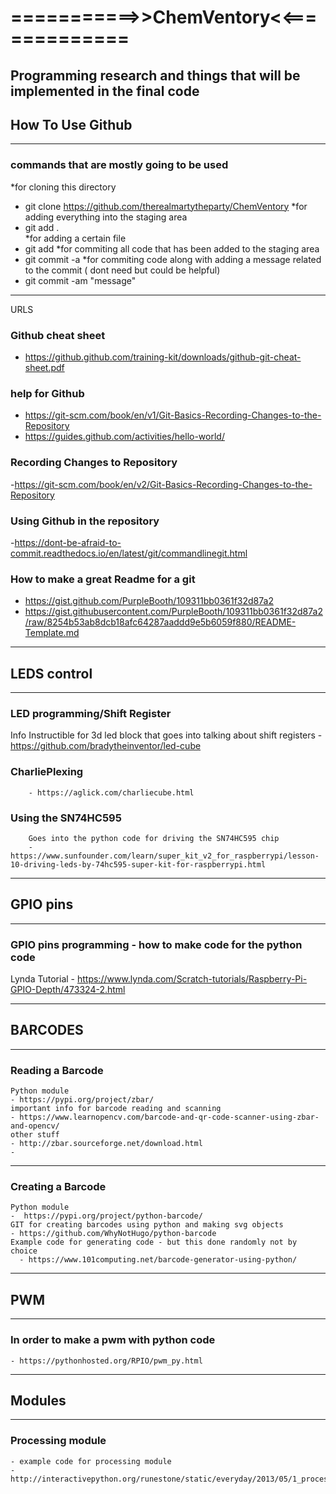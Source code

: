 # ===========>>ChemVentory<<=============
Programming research and things that will be implemented in the final code
--------------------------------------------------------------
## How To Use Github
---------------------------------------------------------------
### commands that are mostly going to be used
*for cloning this directory     
- git clone https://github.com/therealmartytheparty/ChemVentory
*for adding everything into the staging area
- git add .   
*for adding a certain file
- git add <chosenfile>
*for commiting all code that has been added to the staging area
- git commit -a
*for commiting code along with adding a message related to the commit ( dont need but could be helpful)
- git commit -am "message"
--------------------------------------------------------------
URLS
  
### Github cheat sheet
- https://github.github.com/training-kit/downloads/github-git-cheat-sheet.pdf 
### help for Github
- https://git-scm.com/book/en/v1/Git-Basics-Recording-Changes-to-the-Repository
- https://guides.github.com/activities/hello-world/
### Recording Changes to Repository
  -https://git-scm.com/book/en/v2/Git-Basics-Recording-Changes-to-the-Repository 
### Using Github in the repository 
  -https://dont-be-afraid-to-commit.readthedocs.io/en/latest/git/commandlinegit.html 

### How to make a great Readme for a git
- https://gist.github.com/PurpleBooth/109311bb0361f32d87a2
- https://gist.githubusercontent.com/PurpleBooth/109311bb0361f32d87a2/raw/8254b53ab8dcb18afc64287aaddd9e5b6059f880/README-Template.md
--------------------------------------------------------------
## LEDS control
--------------------------------------------------------------
### LED programming/Shift Register
  Info
    Instructible for 3d led block that goes into talking about shift registers
      - https://github.com/bradytheinventor/led-cube 
###  CharliePlexing
        - https://aglick.com/charliecube.html
###  Using the SN74HC595
        Goes into the python code for driving the SN74HC595 chip
        -https://www.sunfounder.com/learn/super_kit_v2_for_raspberrypi/lesson-10-driving-leds-by-74hc595-super-kit-for-raspberrypi.html 
      
-------------------------------------------------------------
## GPIO pins
--------------------------------------------------------------
### GPIO pins programming - how to make code for the python code
  Lynda Tutorial
    - https://www.lynda.com/Scratch-tutorials/Raspberry-Pi-GPIO-Depth/473324-2.html
    
--------------------------------------------------------------
## BARCODES
---------------------------------------------------------------
### Reading a Barcode
    Python module
    - https://pypi.org/project/zbar/ 
    important info for barcode reading and scanning
    - https://www.learnopencv.com/barcode-and-qr-code-scanner-using-zbar-and-opencv/
    other stuff
    - http://zbar.sourceforge.net/download.html
    - 
----------------------------------------------------------------
 ### Creating a Barcode
    Python module 
    -  https://pypi.org/project/python-barcode/ 
    GIT for creating barcodes using python and making svg objects 
    - https://github.com/WhyNotHugo/python-barcode 
    Example code for generating code - but this done randomly not by choice
      - https://www.101computing.net/barcode-generator-using-python/ 
---------------------------------------------------------------
## PWM
---------------------------------------------------------------
### In order to make a pwm with python code
    - https://pythonhosted.org/RPIO/pwm_py.html  

------------------------------------------------------------
## Modules
------------------------------------------------------------
### Processing module
    - example code for processing module
    - http://interactivepython.org/runestone/static/everyday/2013/05/1_processing.html
